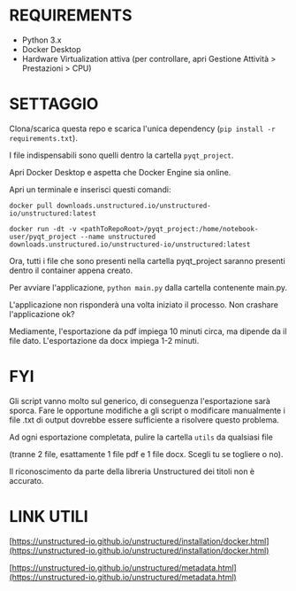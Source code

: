 # REQUIREMENTS
- Python 3.x
- Docker Desktop
- Hardware Virtualization attiva (per controllare, apri Gestione Attività > Prestazioni > CPU)

# SETTAGGIO
Clona/scarica questa repo e scarica l'unica dependency (`pip install -r requirements.txt`).

I file indispensabili sono quelli dentro la cartella `pyqt_project`.

Apri Docker Desktop e aspetta che Docker Engine sia online.

Apri un terminale e inserisci questi comandi:

`docker pull downloads.unstructured.io/unstructured-io/unstructured:latest`

`docker run -dt -v <pathToRepoRoot>/pyqt_project:/home/notebook-user/pyqt_project --name unstructured downloads.unstructured.io/unstructured-io/unstructured:latest`

Ora, tutti i file che sono presenti nella cartella pyqt_project saranno presenti dentro il container appena creato.

Per avviare l'applicazione, `python main.py` dalla cartella contenente main.py.

L'applicazione non risponderà una volta iniziato il processo. Non crashare l'applicazione ok?

Mediamente, l'esportazione da pdf impiega 10 minuti circa, ma dipende da il file dato. L'esportazione da docx impiega 1-2 minuti.

# FYI
Gli script vanno molto sul generico, di conseguenza l'esportazione sarà sporca. Fare le opportune modifiche a gli script o modificare manualmente i file .txt di output dovrebbe essere sufficiente a risolvere questo problema.

Ad ogni esportazione completata, pulire la cartella `utils` da qualsiasi file 

(tranne 2 file, esattamente 1 file pdf e 1 file docx. Scegli tu se togliere o no).

Il riconoscimento da parte della libreria Unstructured dei titoli non è accurato. 

# LINK UTILI
[https://unstructured-io.github.io/unstructured/installation/docker.html](https://unstructured-io.github.io/unstructured/installation/docker.html)

[https://unstructured-io.github.io/unstructured/metadata.html](https://unstructured-io.github.io/unstructured/metadata.html)
